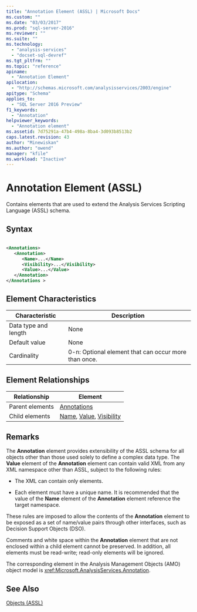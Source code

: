 ```yaml
---
title: "Annotation Element (ASSL) | Microsoft Docs"
ms.custom: ""
ms.date: "03/03/2017"
ms.prod: "sql-server-2016"
ms.reviewer: ""
ms.suite: ""
ms.technology: 
  - "analysis-services"
  - "docset-sql-devref"
ms.tgt_pltfrm: ""
ms.topic: "reference"
apiname: 
  - "Annotation Element"
apilocation: 
  - "http://schemas.microsoft.com/analysisservices/2003/engine"
apitype: "Schema"
applies_to: 
  - "SQL Server 2016 Preview"
f1_keywords: 
  - "Annotation"
helpviewer_keywords: 
  - "Annotation element"
ms.assetid: 7d75291a-47b4-498a-8ba4-3d093b8513b2
caps.latest.revision: 43
author: "Minewiskan"
ms.author: "owend"
manager: "kfile"
ms.workload: "Inactive"
---
```

# Annotation Element (ASSL)
  Contains elements that are used to extend the Analysis Services Scripting Language (ASSL) schema.  
  
## Syntax  
  
```xml  
  
<Annotations>  
   <Annotation>  
      <Name>...</Name>  
      <Visibility>...</Visibility>  
      <Value>...</Value>  
   </Annotation>  
</Annotations >  
```  
  
## Element Characteristics  
  
|Characteristic|Description|  
|--------------------|-----------------|  
|Data type and length|None|  
|Default value|None|  
|Cardinality|0-n: Optional element that can occur more than once.|  
  
## Element Relationships  
  
|Relationship|Element|  
|------------------|-------------|  
|Parent elements|[Annotations](../../../analysis-services/scripting/collections/annotations-element-assl.md)|  
|Child elements|[Name](../../../analysis-services/scripting/properties/name-element-assl.md), [Value](../../../analysis-services/scripting/properties/value-element-assl.md), [Visibility](../../../analysis-services/scripting/properties/visibility-element-assl.md)|  
  
## Remarks  
 The **Annotation** element provides extensibility of the ASSL schema for all objects other than those used solely to define a complex data type. The **Value** element of the **Annotation** element can contain valid XML from any XML namespace other than ASSL, subject to the following rules:  
  
-   The XML can contain only elements.  
  
-   Each element must have a unique name. It is recommended that the value of the **Name** element of the **Annotation** element reference the target namespace.  
  
 These rules are imposed to allow the contents of the **Annotation** element to be exposed as a set of name/value pairs through other interfaces, such as Decision Support Objects (DSO).  
  
 Comments and white space within the **Annotation** element that are not enclosed within a child element cannot be preserved. In addition, all elements must be read-write; read-only elements will be ignored.  
  
 The corresponding element in the Analysis Management Objects (AMO) object model is <xref:Microsoft.AnalysisServices.Annotation>.  
  
## See Also  
 [Objects &#40;ASSL&#41;](../../../analysis-services/scripting/objects/objects-assl.md)  
  
  
